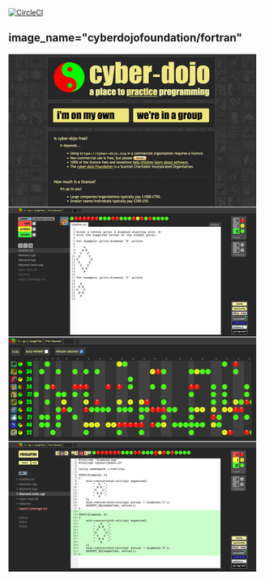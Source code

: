 [![CircleCI](https://circleci.com/gh/cyber-dojo-languages/fortran.svg?style=svg)](https://circleci.com/gh/cyber-dojo-languages/fortran)

## image_name="cyberdojofoundation/fortran"

![cyber-dojo.org home page](https://github.com/cyber-dojo/cyber-dojo/blob/master/shared/home_page_snapshot.png)